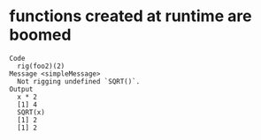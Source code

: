 # functions created at runtime are boomed

    Code
      rig(foo2)(2)
    Message <simpleMessage>
      Not rigging undefined `SQRT()`.
    Output
      x * 2
      [1] 4
      SQRT(x)
      [1] 2
      [1] 2

